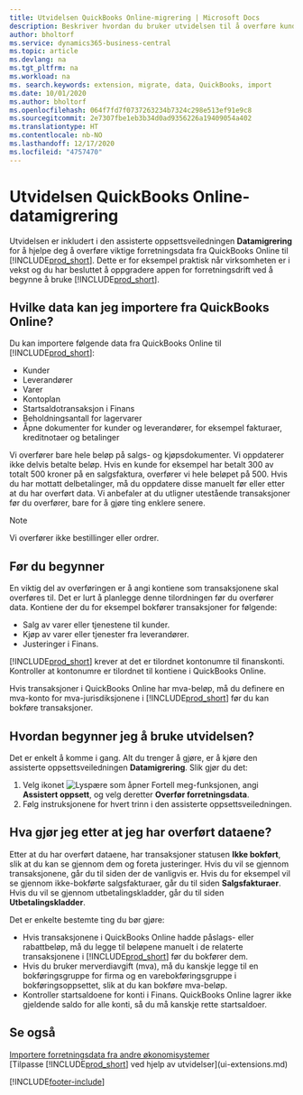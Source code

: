 ```yaml
---
title: Utvidelsen QuickBooks Online-migrering | Microsoft Docs
description: Beskriver hvordan du bruker utvidelsen til å overføre kunder, leverandører, varer og konti fra QuickBooks Online til Business Central.
author: bholtorf
ms.service: dynamics365-business-central
ms.topic: article
ms.devlang: na
ms.tgt_pltfrm: na
ms.workload: na
ms. search.keywords: extension, migrate, data, QuickBooks, import
ms.date: 10/01/2020
ms.author: bholtorf
ms.openlocfilehash: 064f7fd7f0737263234b7324c298e513ef91e9c8
ms.sourcegitcommit: 2e7307fbe1eb3b34d0ad9356226a19409054a402
ms.translationtype: HT
ms.contentlocale: nb-NO
ms.lasthandoff: 12/17/2020
ms.locfileid: "4757470"
---
```

# <a name="the-quickbooks-online-data-migration-extension"></a>Utvidelsen QuickBooks Online-datamigrering

Utvidelsen er inkludert i den assisterte oppsettsveiledningen **Datamigrering** for å hjelpe deg å overføre viktige forretningsdata fra QuickBooks Online til [!INCLUDE[prod_short](includes/prod_short.md)]. Dette er for eksempel praktisk når virksomheten er i vekst og du har besluttet å oppgradere appen for forretningsdrift ved å begynne å bruke [!INCLUDE[prod_short](includes/prod_short.md)].

## <a name="what-data-can-i-import-from-quickbooks-online"></a>Hvilke data kan jeg importere fra QuickBooks Online?

Du kan importere følgende data fra QuickBooks Online til [!INCLUDE[prod_short](includes/prod_short.md)]:  

* Kunder
* Leverandører
* Varer
* Kontoplan
* Startsaldotransaksjon i Finans
* Beholdningsantall for lagervarer
* Åpne dokumenter for kunder og leverandører, for eksempel fakturaer, kreditnotaer og betalinger

Vi overfører bare hele beløp på salgs- og kjøpsdokumenter. Vi oppdaterer ikke delvis betalte beløp. Hvis en kunde for eksempel har betalt 300 av totalt 500 kroner på en salgsfaktura, overfører vi hele beløpet på 500. Hvis du har mottatt delbetalinger, må du oppdatere disse manuelt før eller etter at du har overført data. Vi anbefaler at du utligner utestående transaksjoner før du overfører, bare for å gjøre ting enklere senere.

> [!NOTE]  
> Vi overfører ikke bestillinger eller ordrer.

## <a name="before-you-start"></a>Før du begynner

En viktig del av overføringen er å angi kontiene som transaksjonene skal overføres til. Det er lurt å planlegge denne tilordningen før du overfører data. Kontiene der du for eksempel bokfører transaksjoner for følgende:  

* Salg av varer eller tjenestene til kunder.
* Kjøp av varer eller tjenester fra leverandører.  
* Justeringer i Finans.  

[!INCLUDE[prod_short](includes/prod_short.md)] krever at det er tilordnet kontonumre til finanskonti. Kontroller at kontonumre er tilordnet til kontiene i QuickBooks Online.

Hvis transaksjoner i QuickBooks Online har mva-beløp, må du definere en mva-konto for mva-jurisdiksjonene i [!INCLUDE[prod_short](includes/prod_short.md)] før du kan bokføre transaksjoner.

## <a name="how-do-i-start-using-the-extension"></a>Hvordan begynner jeg å bruke utvidelsen?

Det er enkelt å komme i gang. Alt du trenger å gjøre, er å kjøre den assisterte oppsettsveiledningen **Datamigrering**. Slik gjør du det:

1. Velg ikonet ![Lyspære som åpner Fortell meg-funksjonen](media/ui-search/search_small.png "Fortell hva du vil gjøre"), angi **Assistert oppsett**, og velg deretter **Overfør forretningsdata**.
2. Følg instruksjonene for hvert trinn i den assisterte oppsettsveiledningen.

## <a name="what-do-i-do-after-i-migrate-data"></a>Hva gjør jeg etter at jeg har overført dataene?

Etter at du har overført dataene, har transaksjoner statusen **Ikke bokført**, slik at du kan se gjennom dem og foreta justeringer. Hvis du vil se gjennom transaksjonene, går du til siden der de vanligvis er. Hvis du for eksempel vil se gjennom ikke-bokførte salgsfakturaer, går du til siden **Salgsfakturaer**. Hvis du vil se gjennom utbetalingskladder, går du til siden **Utbetalingskladder**.  

Det er enkelte bestemte ting du bør gjøre:

* Hvis transaksjonene i QuickBooks Online hadde påslags- eller rabattbeløp, må du legge til beløpene manuelt i de relaterte transaksjonene i [!INCLUDE[prod_short](includes/prod_short.md)] før du bokfører dem.
* Hvis du bruker merverdiavgift (mva), må du kanskje legge til en bokføringsgruppe for firma og en varebokføringsgruppe i bokføringsoppsettet, slik at du kan bokføre mva-beløp.
* Kontroller startsaldoene for konti i Finans. QuickBooks Online lagrer ikke gjeldende saldo for alle konti, så du må kanskje rette startsaldoer.

## <a name="see-also"></a>Se også

[Importere forretningsdata fra andre økonomisystemer](across-import-data-configuration-packages.md)  
[Tilpasse [!INCLUDE[prod_short](includes/prod_short.md)] ved hjelp av utvidelser](ui-extensions.md)  


[!INCLUDE[footer-include](includes/footer-banner.md)]